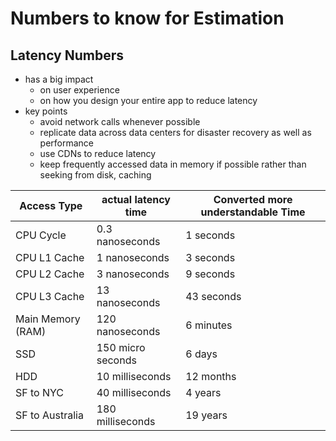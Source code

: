 # Numbers to know for Estimation
## Latency Numbers
- has a big impact
  - on user experience
  - on how you design your entire app to reduce latency
- key points
  - avoid network calls whenever possible
  - replicate data across data centers for disaster recovery as well as performance
  - use CDNs to reduce latency
  - keep frequently accessed data in memory if possible rather than seeking from disk, caching

|Access Type|actual latency time|Converted more understandable Time|
|-|-|-|
|CPU Cycle|0.3 nanoseconds|1 seconds|
|CPU L1 Cache|1 nanoseconds|3 seconds|
|CPU L2 Cache|3 nanoseconds|9 seconds|
|CPU L3 Cache|13 nanoseconds|43 seconds|
|Main Memory (RAM)|120 nanoseconds|6 minutes|
|SSD|150 micro seconds|6 days|
|HDD|10 milliseconds|12 months|
|SF to NYC|40 milliseconds|4 years|
|SF to Australia|180 milliseconds|19 years|
